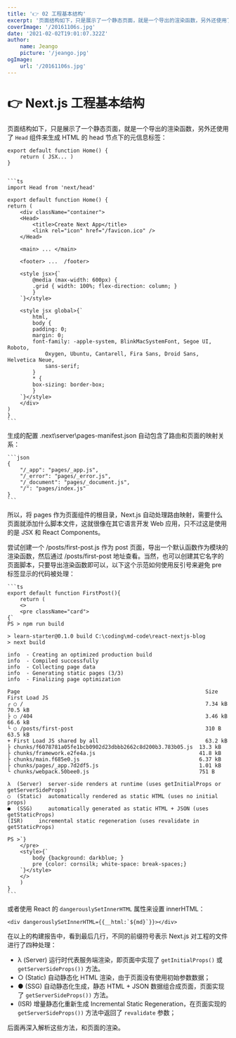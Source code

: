 ```yaml
---
title: '👉 02 工程基本结构'
excerpt: '页面结构如下，只是展示了一个静态页面，就是一个导出的渲染函数，另外还使用了 `Head` 组件来生成 HTML 的 head 节点下的元信息标签：'
coverImage: '/20161106s.jpg'
date: '2021-02-02T19:01:07.322Z'
author:
    name: Jeango
    picture: '/jeango.jpg'
ogImage:
    url: '/20161106s.jpg'
---
```



# 👉 Next.js 工程基本结构

页面结构如下，只是展示了一个静态页面，就是一个导出的渲染函数，另外还使用了 `Head` 组件来生成 HTML 的 head 节点下的元信息标签：

    export default function Home() {
        return ( JSX... )
    }


    ```ts
    import Head from 'next/head'

    export default function Home() {
    return (
        <div className="container">
        <Head>
            <title>Create Next App</title>
            <link rel="icon" href="/favicon.ico" />
        </Head>

        <main> ... </main>

        <footer> ...  /footer>

        <style jsx>{`
            @media (max-width: 600px) {
            .grid { width: 100%; flex-direction: column; }
            }
        `}</style>

        <style jsx global>{`
            html,
            body {
            padding: 0;
            margin: 0;
            font-family: -apple-system, BlinkMacSystemFont, Segoe UI, Roboto,
                Oxygen, Ubuntu, Cantarell, Fira Sans, Droid Sans, Helvetica Neue,
                sans-serif;
            }
            * {
            box-sizing: border-box;
            }
        `}</style>
        </div>
    )
    }
    ```

生成的配置 .next\server\pages-manifest.json 自动包含了路由和页面的映射关系：

    ```json
    {
        "/_app": "pages/_app.js",
        "/_error": "pages/_error.js",
        "/_document": "pages/_document.js",
        "/": "pages/index.js"
    }
    ```

所以，将 pages 作为页面组件的根目录，Next.js 自动处理路由映射，需要什么页面就添加什么脚本文件，这就很像在其它语言开发 Web 应用，只不过这是使用的是 JSX 和 React Components。

尝试创建一个 /posts/first-post.js 作为 post 页面，导出一个默认函数作为模块的渲染函数，然后通过 /posts/first-post 地址查看。当然，也可以创建其它名字的页面脚本，只要导出渲染函数即可以，以下这个示范如何使用反引号来避免 pre 标签显示的代码被处理：

    ```ts
    export default function FirstPost(){
        return (
        <>
        <pre className="card">
    {`
    PS > npm run build

    > learn-starter@0.1.0 build C:\coding\md-code\react-nextjs-blog
    > next build

    info  - Creating an optimized production build
    info  - Compiled successfully
    info  - Collecting page data
    info  - Generating static pages (3/3)
    info  - Finalizing page optimization

    Page                                                           Size     First Load JS
    ┌ ○ /                                                          7.34 kB        70.5 kB
    ├ ○ /404                                                       3.46 kB        66.6 kB
    └ ○ /posts/first-post                                          310 B          63.5 kB
    + First Load JS shared by all                                  63.2 kB
    ├ chunks/f6078781a05fe1bcb0902d23dbbb2662c8d200b3.783b05.js  13.3 kB
    ├ chunks/framework.e2fe4a.js                                 41.8 kB
    ├ chunks/main.f685e0.js                                      6.37 kB
    ├ chunks/pages/_app.7d2df5.js                                1.01 kB
    └ chunks/webpack.50bee0.js                                   751 B

    λ  (Server)  server-side renders at runtime (uses getInitialProps or getServerSideProps)
    ○  (Static)  automatically rendered as static HTML (uses no initial props)
    ●  (SSG)     automatically generated as static HTML + JSON (uses getStaticProps)
    (ISR)     incremental static regeneration (uses revalidate in getStaticProps)

    PS >`}
        </pre>
        <style>{`
            body {background: darkblue; }
            pre {color: cornsilk; white-space: break-spaces;}
        `}</style>
        </>
        )
    }
    ```

或者使用 React 的 `dangerouslySetInnerHTML` 属性来设置 innerHTML：

	<div dangerouslySetInnerHTML={{__html:`${md}`}}></div>

在以上的构建报告中，看到最后几行，不同的前缀符号表示 Next.js 对工程的文件进行了四种处理：

- λ  (Server)  运行时代表服务端渲染，即页面中实现了 `getInitialProps()` 或 `getServerSideProps())` 方法。
- ○  (Static)  自动静态化 HTML 渲染，由于页面没有使用初始参数数据；
- ●  (SSG)     自动静态化生成，静态 HTML + JSON 数据组合成页面，页面实现了 `getServerSideProps())` 方法。
-    (ISR)     增量静态化重新生成 Incremental Static Regeneration，在页面实现的 `getServerSideProps())` 方法中返回了 `revalidate` 参数；

后面再深入解析这些方法，和页面的渲染。
